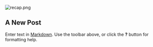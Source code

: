 ![recap.png]({{site.baseurl}}/images/articles/recap.png)
## A New Post

Enter text in [Markdown](http://daringfireball.net/projects/markdown/). Use the toolbar above, or click the **?** button for formatting help.
